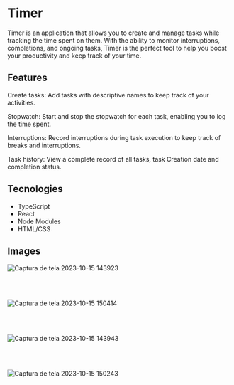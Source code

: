 # Timer

Timer is an application that allows you to create and manage tasks while tracking the time spent on them. With the ability to monitor interruptions, completions, and ongoing tasks, Timer is the perfect tool to help you boost your productivity and keep track of your time.

## Features
Create tasks: Add tasks with descriptive names to keep track of your activities.

Stopwatch: Start and stop the stopwatch for each task, enabling you to log the time spent.

Interruptions: Record interruptions during task execution to keep track of breaks and interruptions.

Task history: View a complete record of all tasks, task Creation date and completion status.

## Tecnologies

- TypeScript
- React
- Node Modules
- HTML/CSS

## Images

![Captura de tela 2023-10-15 143923](https://github.com/Prattiz/Timer/assets/135062914/22f1c8a1-b32e-4668-849f-0be841b1f8ef)

<br> <br>

![Captura de tela 2023-10-15 150414](https://github.com/Prattiz/Timer/assets/135062914/6d85afa3-5628-4670-acf8-afcc59140a37)

<br> <br>

![Captura de tela 2023-10-15 143943](https://github.com/Prattiz/Timer/assets/135062914/da59c47a-c436-44c9-8b12-940d4e8abe3b)

<br> <br>

![Captura de tela 2023-10-15 150243](https://github.com/Prattiz/Timer/assets/135062914/106ce16a-b114-423b-9da8-06fd854c12ef)



